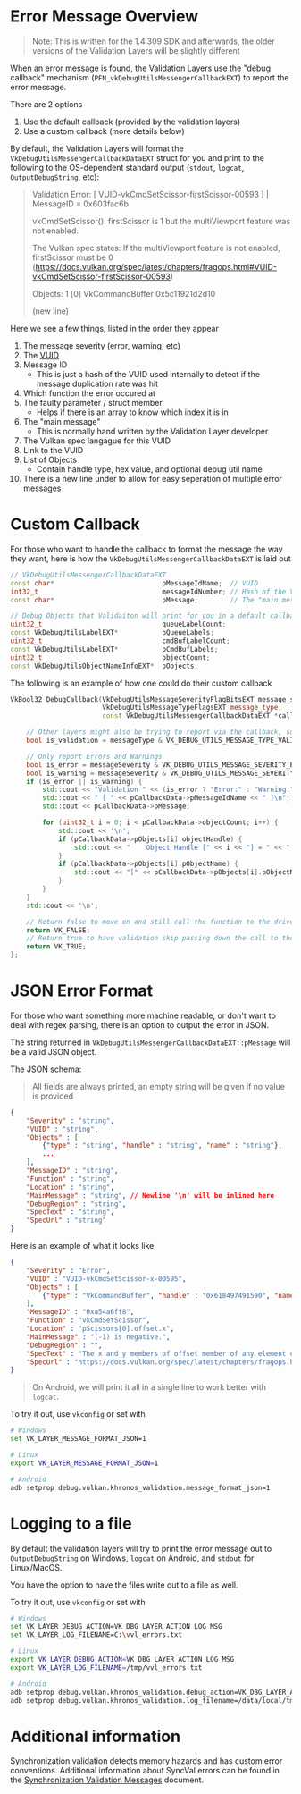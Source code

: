 # Error Message Overview

> Note: This is written for the 1.4.309 SDK and afterwards, the older versions of the Validation Layers will be slightly different

When an error message is found, the Validation Layers use the "debug callback" mechanism (`PFN_vkDebugUtilsMessengerCallbackEXT`) to report the error message.

There are 2 options

1. Use the default callback (provided by the validation layers)
2. Use a custom callback (more details below)

By default, the Validation Layers will format the `VkDebugUtilsMessengerCallbackDataEXT` struct for you and print to the following to the OS-dependent standard output (`stdout`, `logcat`, `OutputDebugString`, etc):

> Validation Error: [ VUID-vkCmdSetScissor-firstScissor-00593 ] | MessageID = 0x603fac6b
>
> vkCmdSetScissor(): firstScissor is 1 but the multiViewport feature was not enabled.
>
> The Vulkan spec states: If the multiViewport feature is not enabled, firstScissor must be 0 (https://docs.vulkan.org/spec/latest/chapters/fragops.html#VUID-vkCmdSetScissor-firstScissor-00593)
>
> Objects: 1
>    [0] VkCommandBuffer 0x5c11921d2d10
>
> (new line)

Here we see a few things, listed in the order they appear

1. The message severity (error, warning, etc)
2. The [VUID](https://github.com/KhronosGroup/Vulkan-Guide/blob/main/chapters/validation_overview.adoc#valid-usage-id-vuid)
3. Message ID
    - This is just a hash of the VUID used internally to detect if the message duplication rate was hit
4. Which function the error occured at
5. The faulty parameter / struct member
    - Helps if there is an array to know which index it is in
6. The "main message"
    - This is normally hand written by the Validation Layer developer
7. The Vulkan spec langague for this VUID
8. Link to the VUID
9. List of Objects
    - Contain handle type, hex value, and optional debug util name
10. There is a new line under to allow for easy seperation of multiple error messages

# Custom Callback

For those who want to handle the callback to format the message the way they want, here is how the `VkDebugUtilsMessengerCallbackDataEXT` is laid out

```c++
// VkDebugUtilsMessengerCallbackDataEXT
const char*                           pMessageIdName;  // VUID
int32_t                               messageIdNumber; // Hash of the VUID
const char*                           pMessage;        // The "main message" (includes the spec text on seperate line)

// Debug Objects that Validaiton will print for you in a default callback
uint32_t                              queueLabelCount;
const VkDebugUtilsLabelEXT*           pQueueLabels;
uint32_t                              cmdBufLabelCount;
const VkDebugUtilsLabelEXT*           pCmdBufLabels;
uint32_t                              objectCount;
const VkDebugUtilsObjectNameInfoEXT*  pObjects;
```

The following is an example of how one could do their custom callback

```c++
VkBool32 DebugCallback(VkDebugUtilsMessageSeverityFlagBitsEXT message_severity,
                       VkDebugUtilsMessageTypeFlagsEXT message_type,
                       const VkDebugUtilsMessengerCallbackDataEXT *callback_data) {

    // Other layers might also be trying to report via the callback, so can filter using the type
    bool is_validation = messageType & VK_DEBUG_UTILS_MESSAGE_TYPE_VALIDATION_BIT_EXT;

    // Only report Errors and Warnings
    bool is_error = messageSeverity & VK_DEBUG_UTILS_MESSAGE_SEVERITY_ERROR_BIT_EXT;
    bool is_warning = messageSeverity & VK_DEBUG_UTILS_MESSAGE_SEVERITY_WARNING_BIT_EXT;
    if (is_error || is_warning) {
        std::cout << "Validation " << (is_error ? "Error:" : "Warning:");
        std::cout << " [ " << pCallbackData->pMessageIdName << " ]\n";
        std::cout << pCallbackData->pMessage;

        for (uint32_t i = 0; i < pCallbackData->objectCount; i++) {
            std::cout << '\n';
            if (pCallbackData->pObjects[i].objectHandle) {
                std::cout << "    Object Handle [" << i << "] = " << " 0x" << std::hex << pCallbackData->pObjects[i].objectHandle;
            }
            if (pCallbackData->pObjects[i].pObjectName) {
                std::cout << "[" << pCallbackData->pObjects[i].pObjectName << "]";
            }
        }
    }
    std::cout << '\n';

    // Return false to move on and still call the function to the driver
    return VK_FALSE;
    // Return true to have validation skip passing down the call to the driver
    return VK_TRUE;
};
```

# JSON Error Format

For those who want something more machine readable, or don't want to deal with regex parsing, there is an option to output the error in JSON.

The string returned in `VkDebugUtilsMessengerCallbackDataEXT::pMessage` will be a valid JSON object.

The JSON schema:

> All fields are always printed, an empty string will be given if no value is provided

```json
{
	"Severity" : "string",
	"VUID" : "string",
	"Objects" : [
		{"type" : "string", "handle" : "string", "name" : "string"},
		...
	],
	"MessageID" : "string",
	"Function" : "string",
	"Location" : "string",
	"MainMessage" : "string", // Newline '\n' will be inlined here
	"DebugRegion" : "string",
	"SpecText" : "string",
	"SpecUrl" : "string"
}
```

Here is an example of what it looks like

```json
{
	"Severity" : "Error",
	"VUID" : "VUID-vkCmdSetScissor-x-00595",
	"Objects" : [
		{"type" : "VkCommandBuffer", "handle" : "0x618497491590", "name" : "command_buffer_name"},
	],
	"MessageID" : "0xa54a6ff8",
	"Function" : "vkCmdSetScissor",
	"Location" : "pScissors[0].offset.x",
	"MainMessage" : "(-1) is negative.",
	"DebugRegion" : "",
	"SpecText" : "The x and y members of offset member of any element of pScissors must be greater than or equal to 0",
	"SpecUrl" : "https://docs.vulkan.org/spec/latest/chapters/fragops.html#VUID-vkCmdSetScissor-x-00595"
}
```

> On Android, we will print it all in a single line to work better with `logcat`.

To try it out, use `vkconfig` or set with

```bash
# Windows
set VK_LAYER_MESSAGE_FORMAT_JSON=1

# Linux
export VK_LAYER_MESSAGE_FORMAT_JSON=1

# Android
adb setprop debug.vulkan.khronos_validation.message_format_json=1
```

# Logging to a file

By default the validation layers will try to print the error message out to `OutputDebugString` on Windows, `logcat` on Android, and `stdout` for Linux/MacOS.

You have the option to have the files write out to a file as well.

To try it out, use `vkconfig` or set with

```bash
# Windows
set VK_LAYER_DEBUG_ACTION=VK_DBG_LAYER_ACTION_LOG_MSG
set VK_LAYER_LOG_FILENAME=C:\vvl_errors.txt

# Linux
export VK_LAYER_DEBUG_ACTION=VK_DBG_LAYER_ACTION_LOG_MSG
export VK_LAYER_LOG_FILENAME=/tmp/vvl_errors.txt

# Android
adb setprop debug.vulkan.khronos_validation.debug_action=VK_DBG_LAYER_ACTION_LOG_MSG
adb setprop debug.vulkan.khronos_validation.log_filename=/data/local/tmp/vvl_errors.txt
```

# Additional information

Synchronization validation detects memory hazards and has custom error conventions. Additional information about SyncVal errors can be found in the [Synchronization Validation Messages](./synchronization_usage.md#synchronization-validation-messages) document.
